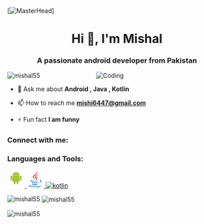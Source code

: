 [![MasterHead](https://blogger.googleusercontent.com/img/b/R29vZ2xl/AVvXsEgo6ZZHuns-ra6qXugYhDCL8KrlOdpFLNlTAfc0UE9n48b7N-BWfRO4Ex0uCvT2ydIacdZPZLtAElzhj_d79-Aunwv92r0INgvjH_PDLfeWzs7j4ZfVbMshwYW9lOemdUQz8nr0YE3L-MDyggFpnB4_UDBpUyQcsDH_yQ6Mrcn8t_vQiYSUFBhIiS2S/s1600/Android-IO22AndroidDevRecap_Header.png)]

<h1 align="center">Hi 👋, I'm Mishal</h1>
<h3 align="center">A passionate android developer from Pakistan</h3>

<img align="right" alt="Coding" width="300" src="https://cdn.dribbble.com/users/603800/screenshots/4569474/dribbble-code.gif">

<p align="left"> <img src="https://komarev.com/ghpvc/?username=mishal55&label=Profile%20views&color=0e75b6&style=flat" alt="mishal55" /> </p>

- 💬 Ask me about **Android , Java , Kotlin**

- 📫 How to reach me **mishi6447@gmail.com**

- ⚡ Fun fact **I am funny**

<h3 align="left">Connect with me:</h3>
<p align="left">
</p>

<h3 align="left">Languages and Tools:</h3>
<p align="left"> <a href="https://developer.android.com" target="_blank" rel="noreferrer"> <img src="https://raw.githubusercontent.com/devicons/devicon/master/icons/android/android-original-wordmark.svg" alt="android" width="40" height="40"/> </a> <a href="https://www.java.com" target="_blank" rel="noreferrer"> <img src="https://raw.githubusercontent.com/devicons/devicon/master/icons/java/java-original.svg" alt="java" width="40" height="40"/> </a> <a href="https://kotlinlang.org" target="_blank" rel="noreferrer"> <img src="https://www.vectorlogo.zone/logos/kotlinlang/kotlinlang-icon.svg" alt="kotlin" width="40" height="40"/> </a> </p>

<p><img align="left" src="https://github-readme-stats.vercel.app/api/top-langs?username=mishal55&show_icons=true&locale=en&layout=compact" alt="mishal55" /></p>

<p>&nbsp;<img align="center" src="https://github-readme-stats.vercel.app/api?username=mishal55&show_icons=true&locale=en" alt="mishal55" /></p>

<p><img align="center" src="https://github-readme-streak-stats.herokuapp.com/?user=mishal55&" alt="mishal55" /></p>
